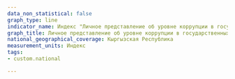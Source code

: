 ```yaml
---
data_non_statistical: false
graph_type: line
indicator_name: Индекс "Личное представление об уровне коррупции в государственных органах исполнительной власти и органах местного самоуправления" (по результатам II полугодия)
graph_title: Личное представление об уровне коррупции в государственных органах исполнительной власти и органах местного самоуправления (по результатам II полугодия)
national_geographical_coverage: Кыргызская Республика
measurement_units: Индекс
tags:
- custom.national

---
```

